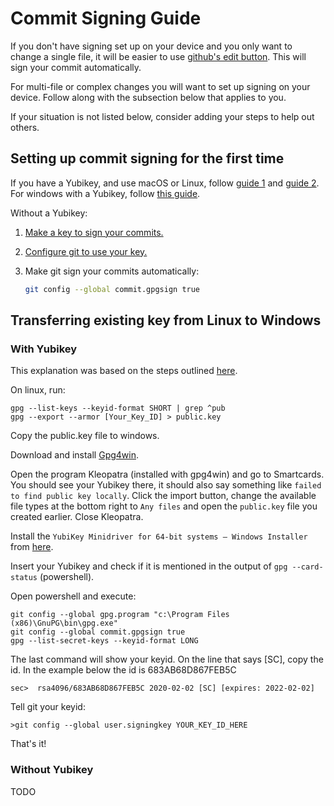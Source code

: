# Commit Signing Guide

If you don't have signing set up on your device and you only want to change a single file, it will be easier to use [github's edit button](https://docs.github.com/en/repositories/working-with-files/managing-files/editing-files). This will sign your commit automatically.

For multi-file or complex changes you will want to set up signing on your device.
Follow along with the subsection below that applies to you.

If your situation is not listed below, consider adding your steps to help out others.

## Setting up commit signing for the first time

If you have a Yubikey, and use macOS or Linux, follow [guide 1](https://dev.to/paulmicheli/using-your-yubikey-to-get-started-with-gpg-3h4k) and [guide 2](https://dev.to/paulmicheli/using-your-yubikey-for-signed-git-commits-4l73).
For windows with a Yubikey, follow [this guide](https://scatteredcode.net/signing-git-commits-using-yubikey-on-windows/).

Without a Yubikey:
  1. [Make a key to sign your commits.](https://docs.github.com/en/authentication/managing-commit-signature-verification/generating-a-new-gpg-key)
  2. [Configure git to use your key.](https://docs.github.com/en/authentication/managing-commit-signature-verification/telling-git-about-your-signing-key)
  3. Make git sign your commits automatically:

     ```sh
     git config --global commit.gpgsign true
     ```

## Transferring existing key from Linux to Windows

### With Yubikey

This explanation was based on the steps outlined [here](https://scatteredcode.net/signing-git-commits-using-yubikey-on-windows/).

On linux, run:
```
gpg --list-keys --keyid-format SHORT | grep ^pub
gpg --export --armor [Your_Key_ID] > public.key
```

Copy the public.key file to windows.

Download and install [Gpg4win](https://www.gpg4win.org/get-gpg4win.html).

Open the program Kleopatra (installed with gpg4win) and go to Smartcards.
You should see your Yubikey there, it should also say something like `failed to find public key locally`. Click the import button, change the available file types at the bottom right to `Any files` and open the `public.key` file you created earlier.
Close Kleopatra.

Install the `YubiKey Minidriver for 64-bit systems – Windows Installer` from [here](https://www.yubico.com/support/download/smart-card-drivers-tools/).

Insert your Yubikey and check if it is mentioned in the output of `gpg --card-status` (powershell).

Open powershell and execute:
```
git config --global gpg.program "c:\Program Files (x86)\GnuPG\bin\gpg.exe"
git config --global commit.gpgsign true
gpg --list-secret-keys --keyid-format LONG
```
The last command will show your keyid. On the line that says [SC], copy the id.
In the example below the id is 683AB68D867FEB5C
```
sec>  rsa4096/683AB68D867FEB5C 2020-02-02 [SC] [expires: 2022-02-02]
```

Tell git your keyid:
```
>git config --global user.signingkey YOUR_KEY_ID_HERE
```

That's it!

### Without Yubikey

TODO

 